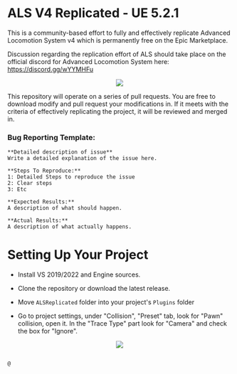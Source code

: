# ALS V4 Replicated - UE 5.2.1

This is a community-based effort to fully and effectively replicate Advanced Locomotion System v4 which is permanently free on the Epic Marketplace. 

Discussion regarding the replication effort of ALS should take place on the official discord for Advanced Locomotion System here: https://discord.gg/wYYMHFu

<p align="center">
  <a href="https://discord.gg/wYYMHFu"><img src="https://i.imgur.com/LP9bZQj.png"></a>
</p>

This repository will operate on a series of pull requests. You are free to download modify and pull request your modifications in. If it meets with the criteria of effectively replicating the project, it will be reviewed and merged in.

### Bug Reporting Template:

```
**Detailed description of issue**
Write a detailed explanation of the issue here.

**Steps To Reproduce:**
1: Detailed Steps to reproduce the issue 
2: Clear steps
3: Etc

**Expected Results:**
A description of what should happen.

**Actual Results:**
A description of what actually happens.
```

# Setting Up Your Project

- Install VS 2019/2022 and Engine sources.

- Clone the repository or download the latest release.

- Move `ALSReplicated` folder into your project's `Plugins` folder

- Go to project settings, under "Collision", "Preset" tab, look for "Pawn" collision, open it. In the "Trace Type" part look for "Camera" and check the box for "Ignore".

<p align="center">
  <img src="https://i.imgur.com/rr3iDhc.png"></a>

  ```

@
